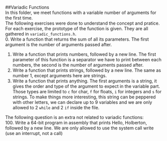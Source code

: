 ##Variadic Functions  
In this folder, we meet functions with a variable number of arguments for the first time.  
The following exercises were done to understand the concept and pratice. For each exercise, the prototype of the function is given. They are all gathered in `variadic_functions.h`.  
0. Write a function that returns the sum of all its parameters. The first argument is the number of arguments passed after.    
1. Write a function that prints numbers, followed by a new line. The first parameter of this function is a separator we have to print between each numbers, the second is the number of arguments passed after.  
2. Write a function that prints strings, followed by a new line. The same as number 1, except arguments here are strings.  
3. Write a function that prints anything. The first arguments is a string, it gives the order and type of the argument to expect in the variable part. Those types are limited to `c` for char, `f` for floats, `i` for integers and `s` for strings. To make things more interesting, this string can be peppered with other letters, we can declare up to 9 variables and we are only allowed to 2 `while` and 2 `if` inside the file.  
  
The following question is an extra not related to variadic functions:  
100. Write a 64-bit program in assembly that prints Hello, Holberton, followed by a new line. We are only allowed to use the system call write (use an interrupt, not a call)
